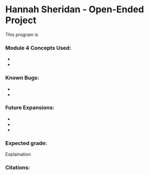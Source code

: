 # Hannah Sheridan - Open-Ended Project
This program is 

### Module 4 Concepts Used:
* 
*

### Known Bugs:
* 
* 

### Future Expansions:
* 
*
* 

### Expected grade: 
Explaination

### Citations:

